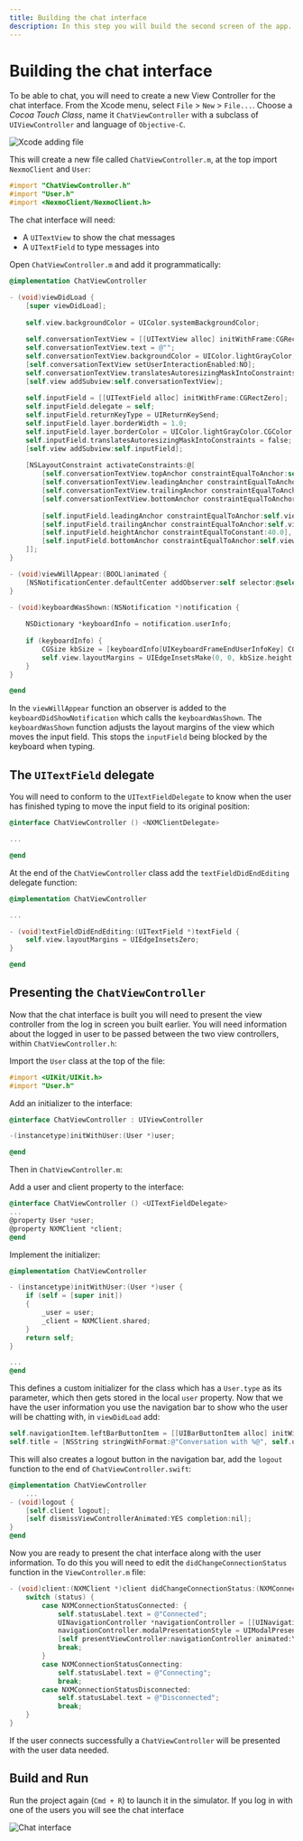 ```yaml
---
title: Building the chat interface
description: In this step you will build the second screen of the app.
---
```


# Building the chat interface

To be able to chat, you will need to create a new View Controller for the chat interface. From the Xcode menu, select `File` > `New` > `File...`. Choose a *Cocoa Touch Class*, name it `ChatViewController` with a subclass of `UIViewController` and language of `Objective-C`.

![Xcode adding file](/images/client-sdk/ios-messaging/chatviewcontrollerobjc.png)

This will create a new file called `ChatViewController.m`, at the top import `NexmoClient` and `User`:

```objective-c
#import "ChatViewController.h"
#import "User.h"
#import <NexmoClient/NexmoClient.h>
```

The chat interface will need:

* A `UITextView` to show the chat messages
* A `UITextField` to type messages into

Open `ChatViewController.m` and add it programmatically:

```objective-c
@implementation ChatViewController

- (void)viewDidLoad {
    [super viewDidLoad];
    
    self.view.backgroundColor = UIColor.systemBackgroundColor;
    
    self.conversationTextView = [[UITextView alloc] initWithFrame:CGRectZero];
    self.conversationTextView.text = @"";
    self.conversationTextView.backgroundColor = UIColor.lightGrayColor;
    [self.conversationTextView setUserInteractionEnabled:NO];
    self.conversationTextView.translatesAutoresizingMaskIntoConstraints = NO;
    [self.view addSubview:self.conversationTextView];
    
    self.inputField = [[UITextField alloc] initWithFrame:CGRectZero];
    self.inputField.delegate = self;
    self.inputField.returnKeyType = UIReturnKeySend;
    self.inputField.layer.borderWidth = 1.0;
    self.inputField.layer.borderColor = UIColor.lightGrayColor.CGColor;
    self.inputField.translatesAutoresizingMaskIntoConstraints = false;
    [self.view addSubview:self.inputField];
    
    [NSLayoutConstraint activateConstraints:@[
        [self.conversationTextView.topAnchor constraintEqualToAnchor:self.view.safeAreaLayoutGuide.topAnchor],
        [self.conversationTextView.leadingAnchor constraintEqualToAnchor:self.view.leadingAnchor],
        [self.conversationTextView.trailingAnchor constraintEqualToAnchor:self.view.trailingAnchor],
        [self.conversationTextView.bottomAnchor constraintEqualToAnchor:self.inputField.topAnchor constant:-20.0],
        
        [self.inputField.leadingAnchor constraintEqualToAnchor:self.view.leadingAnchor constant:20.0],
        [self.inputField.trailingAnchor constraintEqualToAnchor:self.view.trailingAnchor constant:-20.0],
        [self.inputField.heightAnchor constraintEqualToConstant:40.0],
        [self.inputField.bottomAnchor constraintEqualToAnchor:self.view.layoutMarginsGuide.bottomAnchor constant:-20.0]
    ]];
}

- (void)viewWillAppear:(BOOL)animated {
    [NSNotificationCenter.defaultCenter addObserver:self selector:@selector(keyboardWasShown:) name:UIKeyboardDidShowNotification object:nil];
}

- (void)keyboardWasShown:(NSNotification *)notification {
    
    NSDictionary *keyboardInfo = notification.userInfo;
    
    if (keyboardInfo) {
        CGSize kbSize = [keyboardInfo[UIKeyboardFrameEndUserInfoKey] CGRectValue].size;
        self.view.layoutMargins = UIEdgeInsetsMake(0, 0, kbSize.height - 20.0, 0);
    }
}

@end
```

In the `viewWillAppear` function an observer is added to the `keyboardDidShowNotification` which calls the `keyboardWasShown`. The `keyboardWasShown` function adjusts the layout margins of the view which moves the input field. This stops the `inputField` being blocked by the keyboard when typing.


## The `UITextField` delegate

You will need to conform to the `UITextFieldDelegate` to know when the user has finished typing to move the input field to its original position:

```objective-c
@interface ChatViewController () <NXMClientDelegate>

...

@end
```

At the end of the `ChatViewController` class add the `textFieldDidEndEditing` delegate function:

```objective-c
@implementation ChatViewController

...

- (void)textFieldDidEndEditing:(UITextField *)textField {
    self.view.layoutMargins = UIEdgeInsetsZero;
}

@end
```

## Presenting the `ChatViewController`

Now that the chat interface is built you will need to present the view controller from the log in screen you built earlier. You will need information about the logged in user to be passed between the two view controllers, within `ChatViewController.h`: 

Import the `User` class at the top of the file:

```objective-c
#import <UIKit/UIKit.h>
#import "User.h"
```

Add an initializer to the interface:

```objective-c
@interface ChatViewController : UIViewController

-(instancetype)initWithUser:(User *)user;

@end
```

Then in `ChatViewController.m`:

Add a user and client property to the interface:

```objective-c
@interface ChatViewController () <UITextFieldDelegate>
...
@property User *user;
@property NXMClient *client;
@end
```

Implement the initializer:

```objective-c
@implementation ChatViewController

- (instancetype)initWithUser:(User *)user {
    if (self = [super init])
    {
        _user = user;
        _client = NXMClient.shared;
    }
    return self;
}

...
@end
```

This defines a custom initializer for the class which has a `User.type` as its parameter, which then gets stored in the local `user` property. Now that we have the user information you use the navigation bar to show who the user will be chatting with, in `viewDidLoad` add:

```objective-c
self.navigationItem.leftBarButtonItem = [[UIBarButtonItem alloc] initWithTitle:@"Logout" style:UIBarButtonItemStyleDone target:self action:@selector(logout)];
self.title = [NSString stringWithFormat:@"Conversation with %@", self.user.chatPartnerName];
```

This will also creates a logout button in the navigation bar, add the `logout` function to the end of `ChatViewController.swift`:

```objective-c 
@implementation ChatViewController
    ...
- (void)logout {
    [self.client logout];
    [self dismissViewControllerAnimated:YES completion:nil];
}
@end
```

Now you are ready to present the chat interface along with the user information. To do this you will need to edit the `didChangeConnectionStatus` function in the `ViewController.m` file:

```objective-c
- (void)client:(NXMClient *)client didChangeConnectionStatus:(NXMConnectionStatus)status reason:(NXMConnectionStatusReason)reason {
    switch (status) {
        case NXMConnectionStatusConnected: {
            self.statusLabel.text = @"Connected";
            UINavigationController *navigationController = [[UINavigationController alloc] initWithRootViewController:[[ChatViewController alloc] initWithUser:self.user]];
            navigationController.modalPresentationStyle = UIModalPresentationOverFullScreen;
            [self presentViewController:navigationController animated:YES completion:nil];
            break;
        }
        case NXMConnectionStatusConnecting:
            self.statusLabel.text = @"Connecting";
            break;
        case NXMConnectionStatusDisconnected:
            self.statusLabel.text = @"Disconnected";
            break;
    }
}
```
If the user connects successfully a `ChatViewController` will be presented with the user data needed.

## Build and Run

Run the project again (`Cmd + R`) to launch it in the simulator. If you log in with one of the users you will see the chat interface

![Chat interface](/images/client-sdk/ios-messaging/chat.png)
